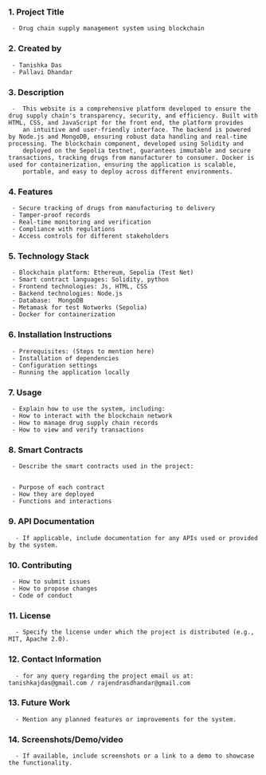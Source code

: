 ### 1. **Project Title**
     - Drug chain supply management system using blockchain
     
### 2. **Created by**
     - Tanishka Das 
     - Pallavi Dhandar

### 3. **Description**
     -  This website is a comprehensive platform developed to ensure the drug supply chain's transparency, security, and efficiency. Built with HTML, CSS, and JavaScript for the front end, the platform provides 
        an intuitive and user-friendly interface. The backend is powered by Node.js and MongoDB, ensuring robust data handling and real-time processing. The blockchain component, developed using Solidity and 
        deployed on the Sepolia testnet, guarantees immutable and secure transactions, tracking drugs from manufacturer to consumer. Docker is used for containerization, ensuring the application is scalable, 
        portable, and easy to deploy across different environments.
     
### 4. **Features**
     - Secure tracking of drugs from manufacturing to delivery
     - Tamper-proof records
     - Real-time monitoring and verification
     - Compliance with regulations
     - Access controls for different stakeholders

### 5. **Technology Stack**
     - Blockchain platform: Ethereum, Sepolia (Test Net)
     - Smart contract languages: Solidity, python 
     - Frontend technologies: Js, HTML, CSS
     - Backend technologies: Node.js 
     - Database:  MongoDB
     - Metamask for test Notworks (Sepolia)
     - Docker for containerization 

### 6. **Installation Instructions**
     - Prerequisites: (Steps to mention here)
     - Installation of dependencies
     - Configuration settings
     - Running the application locally

### 7. **Usage**
     - Explain how to use the system, including:
     - How to interact with the blockchain network
     - How to manage drug supply chain records
     - How to view and verify transactions

### 8. **Smart Contracts**
     - Describe the smart contracts used in the project:
           
     
     - Purpose of each contract
     - How they are deployed
     - Functions and interactions

### 9. **API Documentation**
      - If applicable, include documentation for any APIs used or provided by the system.

### 10. **Contributing**
     - How to submit issues
     - How to propose changes
     - Code of conduct

### 11. **License**
      - Specify the license under which the project is distributed (e.g., MIT, Apache 2.0).

### 12. **Contact Information**
      - for any query regarding the project email us at: tanishkajdas@gmail.com / rajendrasdhandar@gmail.com

### 13. **Future Work**
      - Mention any planned features or improvements for the system.

### 14. **Screenshots/Demo/video**
      - If available, include screenshots or a link to a demo to showcase the functionality.
